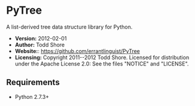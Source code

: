 PyTree
================================================================================
A list-derived tree data structure library for Python.

* **Version:** 2012-02-01
* **Author:** Todd Shore
* **Website:**: https://github.com/errantlinguist/PyTree
* **Licensing:** Copyright 2011--2012 Todd Shore. Licensed for distribution under the Apache License 2.0: See the files "NOTICE" and "LICENSE".

Requirements
--------------------------------------------------------------------------------
- Python 2.7.3+
